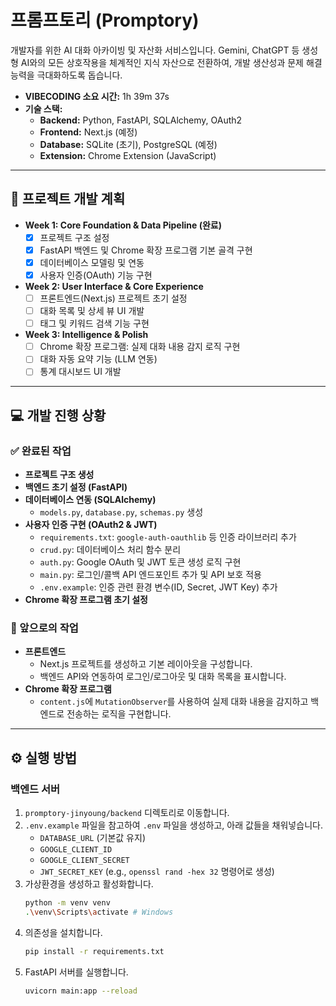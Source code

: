 # 프롬프토리 (Promptory)

개발자를 위한 AI 대화 아카이빙 및 자산화 서비스입니다. Gemini, ChatGPT 등 생성형 AI와의 모든 상호작용을 체계적인 지식 자산으로 전환하여, 개발 생산성과 문제 해결 능력을 극대화하도록 돕습니다.

- **VIBECODING 소요 시간:** 1h 39m 37s
- **기술 스택:**
  - **Backend:** Python, FastAPI, SQLAlchemy, OAuth2
  - **Frontend:** Next.js (예정)
  - **Database:** SQLite (초기), PostgreSQL (예정)
  - **Extension:** Chrome Extension (JavaScript)

---

## 🚀 프로젝트 개발 계획

- **Week 1: Core Foundation & Data Pipeline (완료)**
  - [x] 프로젝트 구조 설정
  - [x] FastAPI 백엔드 및 Chrome 확장 프로그램 기본 골격 구현
  - [x] 데이터베이스 모델링 및 연동
  - [x] 사용자 인증(OAuth) 기능 구현

- **Week 2: User Interface & Core Experience**
  - [ ] 프론트엔드(Next.js) 프로젝트 초기 설정
  - [ ] 대화 목록 및 상세 뷰 UI 개발
  - [ ] 태그 및 키워드 검색 기능 구현

- **Week 3: Intelligence & Polish**
  - [ ] Chrome 확장 프로그램: 실제 대화 내용 감지 로직 구현
  - [ ] 대화 자동 요약 기능 (LLM 연동)
  - [ ] 통계 대시보드 UI 개발

---

## 💻 개발 진행 상황

### ✅ 완료된 작업

- **프로젝트 구조 생성**
- **백엔드 초기 설정 (FastAPI)**
- **데이터베이스 연동 (SQLAlchemy)**
  - `models.py`, `database.py`, `schemas.py` 생성
- **사용자 인증 구현 (OAuth2 & JWT)**
  - `requirements.txt`: `google-auth-oauthlib` 등 인증 라이브러리 추가
  - `crud.py`: 데이터베이스 처리 함수 분리
  - `auth.py`: Google OAuth 및 JWT 토큰 생성 로직 구현
  - `main.py`: 로그인/콜백 API 엔드포인트 추가 및 API 보호 적용
  - `.env.example`: 인증 관련 환경 변수(ID, Secret, JWT Key) 추가
- **Chrome 확장 프로그램 초기 설정**

### 📝 앞으로의 작업

- **프론트엔드**
  - Next.js 프로젝트를 생성하고 기본 레이아웃을 구성합니다.
  - 백엔드 API와 연동하여 로그인/로그아웃 및 대화 목록을 표시합니다.
- **Chrome 확장 프로그램**
  - `content.js`에 `MutationObserver`를 사용하여 실제 대화 내용을 감지하고 백엔드로 전송하는 로직을 구현합니다.

---

## ⚙️ 실행 방법

### 백엔드 서버

1. `promptory-jinyoung/backend` 디렉토리로 이동합니다.
2. `.env.example` 파일을 참고하여 `.env` 파일을 생성하고, 아래 값들을 채워넣습니다.
   - `DATABASE_URL` (기본값 유지)
   - `GOOGLE_CLIENT_ID`
   - `GOOGLE_CLIENT_SECRET`
   - `JWT_SECRET_KEY` (e.g., `openssl rand -hex 32` 명령어로 생성)
3. 가상환경을 생성하고 활성화합니다.
   ```bash
   python -m venv venv
   .\venv\Scripts\activate # Windows
   ```
4. 의존성을 설치합니다.
   ```bash
   pip install -r requirements.txt
   ```
5. FastAPI 서버를 실행합니다.
   ```bash
   uvicorn main:app --reload
   ```
